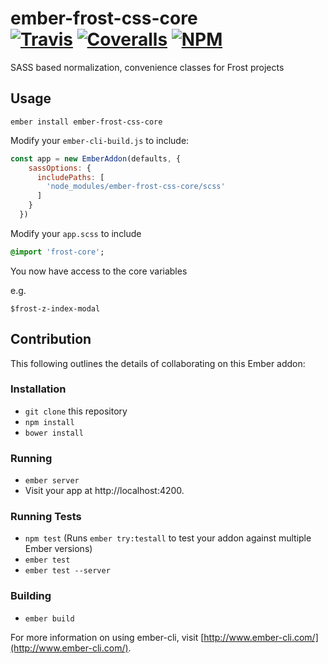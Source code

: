 [ci-img]: https://travis-ci.org/ciena-frost/ember-frost-css-core.svg "Build Status"
[ci-url]: https://travis-ci.org/ciena-frost/ember-frost-css-core

[cov-img]: https://coveralls.io/repos/github/ciena-frost/ember-frost-css-core/badge.svg?branch=master "Code Coverage"
[cov-url]: https://coveralls.io/github/ciena-frost/ember-frost-css-core

[npm-img]: https://img.shields.io/npm/v/ember-frost-css-core.svg "NPM Version"
[npm-url]: https://www.npmjs.com/package/ember-frost-css-core

# ember-frost-css-core <br /> [![Travis][ci-img]][ci-url] [![Coveralls][cov-img]][cov-url] [![NPM][npm-img]][npm-url]
SASS based normalization, convenience classes for Frost projects

## Usage

```
ember install ember-frost-css-core
```

Modify your `ember-cli-build.js` to include:


```javascript
const app = new EmberAddon(defaults, {
    sassOptions: {
      includePaths: [
        'node_modules/ember-frost-css-core/scss'
      ]
    }
  })
```

Modify your `app.scss` to include

```sass
@import 'frost-core';
```

You now have access to the core variables

e.g.

`$frost-z-index-modal`

## Contribution

This following outlines the details of collaborating on this Ember addon:

### Installation

* `git clone` this repository
* `npm install`
* `bower install`

### Running

* `ember server`
* Visit your app at http://localhost:4200.

### Running Tests

* `npm test` (Runs `ember try:testall` to test your addon against multiple Ember versions)
* `ember test`
* `ember test --server`

### Building

* `ember build`

For more information on using ember-cli, visit [http://www.ember-cli.com/](http://www.ember-cli.com/).
